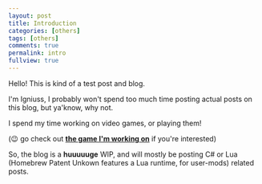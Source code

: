```yaml
---
layout: post
title: Introduction
categories: [others]
tags: [others]
comments: true
permalink: intro
fullview: true
---
```

Hello! This is kind of a test post and blog.

I'm Igniuss, I probably won't spend too much time posting actual posts on this blog, but ya'know, why not.

I spend my time working on video games, or playing them!

(😉 go check out __[the game I'm working on](http://steamcommunity.com/app/325420/)__ if you're interested)

So, the blog is a **huuuuuge** WIP, and will mostly be posting C# or Lua (Homebrew Patent Unkown features a Lua runtime, for user-mods) related posts.